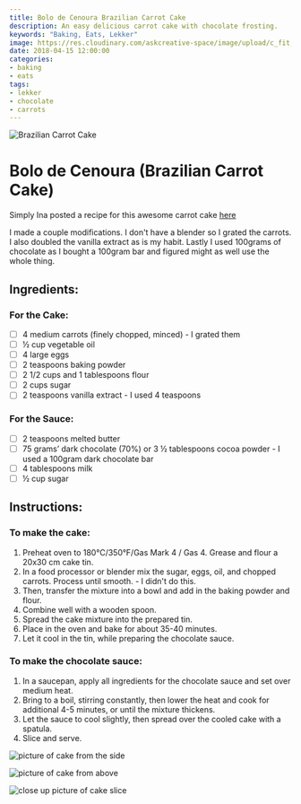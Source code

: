 ```yaml
---
title: Bolo de Cenoura Brazilian Carrot Cake
description: An easy delicious carrot cake with chocolate frosting.
keywords: "Baking, Eats, Lekker"
image: https://res.cloudinary.com/askcreative-space/image/upload/c_fit,f_auto,q_auto,w_303/v1525380885/Optimized-brazcake_cgrxrp.jpg
date: 2018-04-15 12:00:00
categories:
- baking
- eats
tags:
- lekker
- chocolate
- carrots
---
```

![Brazilian Carrot Cake](https://res.cloudinary.com/askcreative-space/image/upload/f_auto,q_auto/v1525380885/Optimized-brazcake_cgrxrp.jpg)
# Bolo de Cenoura (Brazilian Carrot Cake)

Simply Ina posted a recipe for this awesome carrot cake [here](https://simplyina.com/brazilian-carrot-cake-bolo-de-cenoura-traditional-recipe/)

I made a couple modifications. I don't have a blender so I grated the carrots. I also doubled the vanilla extract as is my habit. Lastly I used 100grams of chocolate as I bought a 100gram bar and figured might as well use the whole thing.

## Ingredients:

### For the Cake:

 - [ ] 4 medium carrots (finely chopped, minced) - I grated them
 - [ ] ½ cup vegetable oil
 - [ ] 4 large eggs
 - [ ] 2 teaspoons baking powder
 - [ ] 2 1/2 cups and 1 tablespoons flour
 - [ ] 2 cups sugar
 - [ ] 2 teaspoons vanilla extract - I used 4 teaspoons

### For the Sauce:

 - [ ] 2 teaspoons melted butter
 - [ ] 75 grams’ dark chocolate (70%) or 3 ½ tablespoons cocoa powder -
       I used a 100gram dark chocolate bar
 - [ ] 4 tablespoons milk
 - [ ] ½ cup sugar

## Instructions:

### To make the cake:

 1. Preheat oven to 180°C/350°F/Gas Mark 4 / Gas 4. Grease and flour a
    20x30 cm cake tin.
 2. In a food processor or blender mix the sugar, eggs, oil, and chopped
    carrots. Process until smooth. - I didn't do this.
 3. Then, transfer the mixture into a bowl and add in the baking powder
    and flour.
 4. Combine well with a wooden spoon.
 5. Spread the cake mixture into the prepared tin.
 6. Place in the oven and bake for about 35-40 minutes. 
 7. Let it cool in the tin, while preparing the chocolate sauce.

### To make the chocolate sauce:

 1. In a saucepan, apply all ingredients for the chocolate sauce and set
    over medium heat.
 2. Bring to a boil, stirring constantly, then lower the heat and cook
    for additional 4-5 minutes, or until the mixture thickens.
 3. Let the sauce to cool slightly, then spread over the cooled cake
    with a spatula.
 4. Slice and serve.

![picture of cake from the side](https://res.cloudinary.com/askcreative-space/image/upload/f_auto,q_auto/v1523815188/Optimized-braziliancarrotcake3_kmeenb.jpg)

![picture of cake from above](https://res.cloudinary.com/askcreative-space/image/upload/f_auto,q_auto/v1523815188/Optimized-braziliancarrotcake2_iqnrad.jpg)

![close up picture of cake slice](https://res.cloudinary.com/askcreative-space/image/upload/f_auto,q_auto/v1523815266/Optimized-braziliancarrotcake1_b5o7sf.jpg)
